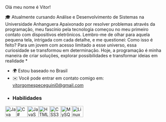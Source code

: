 Olá meu nome é Vitor!

🎓 Atualmente cursando Análise e Desenvolvimento de Sistemas na Universidade Anhanguera 
Apaixonado por resolver problemas através da programação, meu fascínio pela tecnologia começou no meu primeiro contato com dispositivos eletrônicos. Lembro-me de olhar para aquela pequena tela, intrigada com cada detalhe, e me questionei: Como isso é feito? Para um jovem com acesso limitado a esse universo, essa curiosidade se transformou em determinação. Hoje, a programação é minha maneira de criar soluções, explorar possibilidades e transformar ideias em realidade * 

* 🌍 Estou baseado no Brasil 
* ✉️ Você pode entrar em contato comigo em: [vitorgomespeceguini0@gmail.com](mailto:vitorgomespeceguini0@gmail.com)[ ](mailto:vitorgomespeceguini0@gmail.com)
* ### Habilidades 
<p align="left">
<a href="https://www.oracle.com/java/" target="_blank" rel="noreferrer"><img src="https://raw.githubusercontent.com/danielcranney/readme-generator/main/public/icons/skills/java-colored.svg" width="36" height="36" alt="Java" /></a><a href="https://docs.microsoft.com/en-us/dotnet/csharp/" target="_blank" rel="noreferrer"><img src="https://raw.githubusercontent.com/danielcranney/readme-generator/main/public/icons/skills/csharp-colored.svg" width="36" height="36" alt="C#" /></a><a href="https://developer.mozilla.org/en-US/docs/Web/JavaScript" target="_blank" rel="noreferrer"><img src="https://raw.githubusercontent.com/danielcranney/readme-generator/main/public/icons/skills/javascript-colored.svg" width="36" height="36" alt="JavaScript" /></a><a href="https://developer.mozilla.org/en-US/docs/Glossary/HTML5" target="_blank" rel="noreferrer"><img src="https://raw.githubusercontent.com/danielcranney/readme-generator/main/public/icons/skills/html5-colored.svg" width="36" height="36" alt="HTML5" /></a><a href="https://www.w3.org/TR/CSS/#css" target="_blank" rel="noreferrer"><img src="https://raw.githubusercontent.com/danielcranney/readme-generator/main/public/icons/skills/css3-colored.svg" width="36" height="36" alt="CSS3" /></a><a href="https://www.mysql.com/" target="_blank" rel="noreferrer"><img src="https://raw.githubusercontent.com/danielcranney/readme-generator/main/public/icons/skills/mysql-colored.svg" width="36" height="36" alt="MySQL" /></a><a href="https://www.linux.org" target="_blank" rel="noreferrer"><img src="https://raw.githubusercontent.com/danielcranney/readme-generator/main/public/icons/skills/linux-colored.svg" width="36" height="36" alt="Linux" /></a>
                    </p>
                    
                

